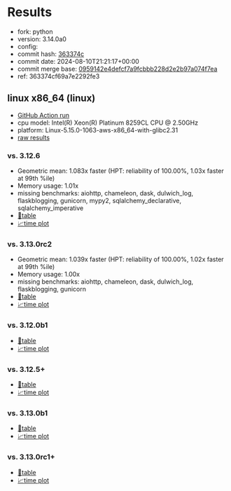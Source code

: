 # Results

- fork: python
- version: 3.14.0a0
- config: 
- commit hash: [363374c](https://github.com/python/cpython/commit/363374c)
- commit date: 2024-08-10T21:21:17+00:00
- commit merge base: [0959142e4defcf7a9fcbbb228d2e2b97a074f7ea](https://github.com/python/cpython/commit/0959142e4defcf7a9fcbbb228d2e2b97a074f7ea)
- ref: 363374cf69a7e2292fe3

## linux x86_64 (linux)

- [GitHub Action run](https://github.com/facebookexperimental/free-threading-benchmarking/actions/runs/10335430249)
- cpu model: Intel(R) Xeon(R) Platinum 8259CL CPU @ 2.50GHz
- platform: Linux-5.15.0-1063-aws-x86_64-with-glibc2.31
- [raw results](bm-20240810-linux-x86_64-python-363374cf69a7e2292fe3-3.14.0a0-363374c.json)

### vs. 3.12.6

- Geometric mean: 1.083x faster (HPT: reliability of 100.00%, 1.03x faster at 99th %ile)
- Memory usage: 1.01x
- missing benchmarks: aiohttp, chameleon, dask, dulwich_log, flaskblogging, gunicorn, mypy2, sqlalchemy_declarative, sqlalchemy_imperative
- [📄table](bm-20240810-linux-x86_64-python-363374cf69a7e2292fe3-3.14.0a0-363374c-vs-3.12.6.md)
- [📈time plot](bm-20240810-linux-x86_64-python-363374cf69a7e2292fe3-3.14.0a0-363374c-vs-3.12.6.svg)

### vs. 3.13.0rc2

- Geometric mean: 1.039x faster (HPT: reliability of 100.00%, 1.02x faster at 99th %ile)
- Memory usage: 1.00x
- missing benchmarks: aiohttp, chameleon, dask, dulwich_log, flaskblogging, gunicorn
- [📄table](bm-20240810-linux-x86_64-python-363374cf69a7e2292fe3-3.14.0a0-363374c-vs-3.13.0rc2.md)
- [📈time plot](bm-20240810-linux-x86_64-python-363374cf69a7e2292fe3-3.14.0a0-363374c-vs-3.13.0rc2.svg)

### vs. 3.12.0b1

- [📄table](bm-20240810-linux-x86_64-python-363374cf69a7e2292fe3-3.14.0a0-363374c-vs-3.12.0b1.md)
- [📈time plot](bm-20240810-linux-x86_64-python-363374cf69a7e2292fe3-3.14.0a0-363374c-vs-3.12.0b1.svg)

### vs. 3.12.5+

- [📄table](bm-20240810-linux-x86_64-python-363374cf69a7e2292fe3-3.14.0a0-363374c-vs-3.12.5%2B.md)
- [📈time plot](bm-20240810-linux-x86_64-python-363374cf69a7e2292fe3-3.14.0a0-363374c-vs-3.12.5%2B.svg)

### vs. 3.13.0b1

- [📄table](bm-20240810-linux-x86_64-python-363374cf69a7e2292fe3-3.14.0a0-363374c-vs-3.13.0b1.md)
- [📈time plot](bm-20240810-linux-x86_64-python-363374cf69a7e2292fe3-3.14.0a0-363374c-vs-3.13.0b1.svg)

### vs. 3.13.0rc1+

- [📄table](bm-20240810-linux-x86_64-python-363374cf69a7e2292fe3-3.14.0a0-363374c-vs-3.13.0rc1%2B.md)
- [📈time plot](bm-20240810-linux-x86_64-python-363374cf69a7e2292fe3-3.14.0a0-363374c-vs-3.13.0rc1%2B.svg)

